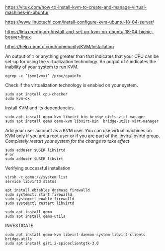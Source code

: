 https://vitux.com/how-to-install-kvm-to-create-and-manage-virtual-machines-in-ubuntu/

https://www.linuxtechi.com/install-configure-kvm-ubuntu-18-04-server/

https://linuxconfig.org/install-and-set-up-kvm-on-ubuntu-18-04-bionic-beaver-linux


https://help.ubuntu.com/community/KVM/Installation





An output of `1` or anything greater than that indicates that your CPU can be set-up for using the virtualization technology. An output of `0` indicates the inability of your system to run KVM.

```
egrep -c ‘(svm|vmx)’ /proc/cpuinfo
```


Check if the virtualization technology is enabled on your system.

```
sudo apt install cpu-checker
sudo kvm-ok
```


Install KVM and its dependencies.
```
sudo apt install qemu-kvm libvirt-bin bridge-utils virt-manager
sudo apt install qemu qemu-kvm libvirt-bin  bridge-utils virt-manager
```


Add your user account as a KVM user. You can use virtual machines on KVM only if you are a root user or if you are part of the libvirt/libvirtd group. *Completely restart your system for the change to take effect*
```
sudo adduser $USER libvirtd
# or
sudo adduser $USER libvirt
```

Verifying successful installation
```
virsh -c qemu:///system list
service libvirtd status
```


```
apt install ebtables dnsmasq firewalld
sudo systemctl start firewalld
sudo systemctl enable firewalld
sudo systemctl restart libvirtd
```

```
sudo apt install qemu
sudo apt install qemu-utils
```



INVESTIGATE
```
sudo apt install qemu-kvm libvirt-daemon-system libvirt-clients bridge-utils
sudo apt install gir1.2-spiceclientgtk-3.0
```

